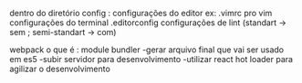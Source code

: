 dentro do diretório config :
configurações do editor ex: .vimrc pro vim
configurações do terminal
.editorconfig
configurações de lint (standart -> sem ; semi-standart -> com)

webpack o que é : module bundler
-gerar arquivo final que vai ser usado em es5
-subir servidor para desenvolvimento
-utilizar react hot loader para agilizar o desenvolvimento

